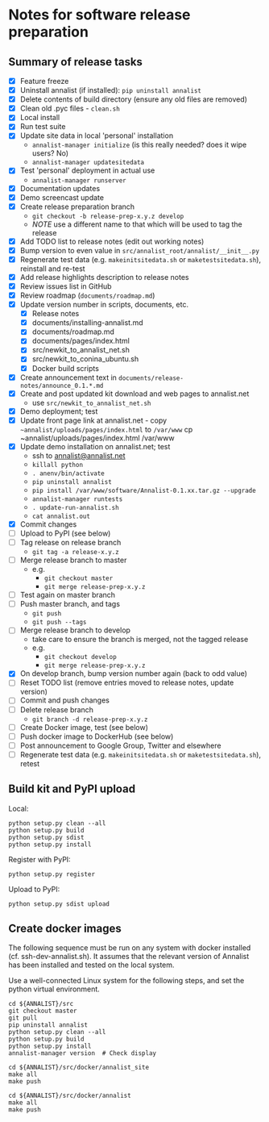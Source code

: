 # Notes for software release preparation

## Summary of release tasks

- [x] Feature freeze
- [x] Uninstall annalist (if installed): `pip uninstall annalist`
- [x] Delete contents of build directory (ensure any old files are removed)
- [x] Clean old .pyc files - `clean.sh`
- [x] Local install
- [x] Run test suite
- [x] Update site data in local 'personal' installation
    - `annalist-manager initialize` (is this really needed?  does it wipe users?  No)
    - `annalist-manager updatesitedata`
- [x] Test 'personal' deployment in actual use
    - `annalist-manager runserver`
- [x] Documentation updates
- [x] Demo screencast update
- [x] Create release preparation branch
    - `git checkout -b release-prep-x.y.z develop`
    - *NOTE* use a different name to that which will be used to tag the release
- [x] Add TODO list to release notes (edit out working notes)
- [x] Bump version to even value in `src/annalist_root/annalist/__init__.py`
- [x] Regenerate test data (e.g. `makeinitsitedata.sh` or `maketestsitedata.sh`), reinstall and re-test
- [x] Add release highlights description to release notes
- [x] Review issues list in GitHub
- [x] Review roadmap (`documents/roadmap.md`)
- [x] Update version number in scripts, documents, etc.
    - [x] Release notes
    - [x] documents/installing-annalist.md
    - [x] documents/roadmap.md
    - [x] documents/pages/index.html
    - [x] src/newkit_to_annalist_net.sh
    - [x] src/newkit_to_conina_ubuntu.sh
    - [x] Docker build scripts
- [x] Create announcement text in `documents/release-notes/announce_0.1.*.md`
- [x] Create and post updated kit download and web pages to annalist.net
    - use `src/newkit_to_annalist_net.sh`
- [x] Demo deployment; test
- [x] Update front page link at annalist.net - copy `~annalist/uploads/pages/index.html` to `/var/www`
        cp ~annalist/uploads/pages/index.html /var/www
- [x] Update demo installation on annalist.net; test
    - ssh to annalist@annalist.net
    - `killall python`
    - `. anenv/bin/activate`
    - `pip uninstall annalist`
    - `pip install /var/www/software/Annalist-0.1.xx.tar.gz --upgrade`
    - `annalist-manager runtests`
    - `. update-run-annalist.sh`
    - `cat annalist.out`
- [x] Commit changes
- [ ] Upload to PyPI (see below)
- [ ] Tag release on release branch
    - `git tag -a release-x.y.z`
- [ ] Merge release branch to master
    - e.g.
        - `git checkout master`
        - `git merge release-prep-x.y.z`
- [ ] Test again on master branch
- [ ] Push master branch, and tags
    - `git push`
    - `git push --tags`
- [ ] Merge release branch to develop
    - take care to ensure the branch is merged, not the tagged release
    - e.g.
        - `git checkout develop`
        - `git merge release-prep-x.y.z`
- [x] On develop branch, bump version number again (back to odd value)
- [ ] Reset TODO list (remove entries moved to release notes, update version)
- [ ] Commit and push changes
- [ ] Delete release branch
    - `git branch -d release-prep-x.y.z`
- [ ] Create Docker image, test (see below)
- [ ] Push docker image to DockerHub (see below)
- [ ] Post announcement to Google Group, Twitter and elsewhere
- [ ] Regenerate test data (e.g. `makeinitsitedata.sh` or `maketestsitedata.sh`), retest

## Build kit and PyPI upload

Local:

    python setup.py clean --all
    python setup.py build
    python setup.py sdist
    python setup.py install

Register with PyPI:

    python setup.py register

Upload to PyPI:

    python setup.py sdist upload


## Create docker images

The following sequence must be run on any system with docker installed (cf. ssh-dev-annalist.sh).  It assumes that the relevant version of Annalist has been installed and tested on the local system.

Use a well-connected Linux system for the following steps, and set the python virtual environment.

    cd ${ANNALIST}/src
    git checkout master
    git pull
    pip uninstall annalist
    python setup.py clean --all
    python setup.py build
    python setup.py install
    annalist-manager version  # Check display

    cd ${ANNALIST}/src/docker/annalist_site
    make all
    make push

    cd ${ANNALIST}/src/docker/annalist
    make all
    make push

